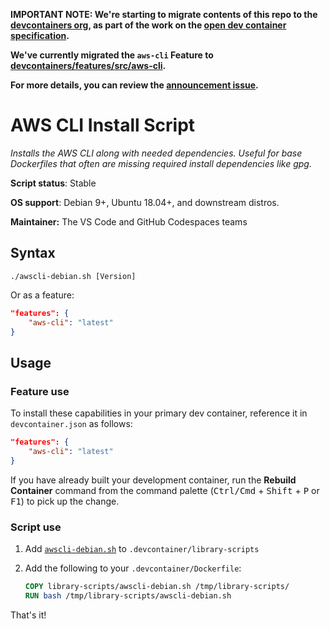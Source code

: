 **IMPORTANT NOTE: We're starting to migrate contents of this repo to the [devcontainers org](https://github.com/devcontainers), as part of the work on the [open dev container specification](https://containers.dev).**

**We've currently migrated the `aws-cli` Feature to [devcontainers/features/src/aws-cli](https://github.com/devcontainers/features/tree/main/src/aws-cli).**

**For more details, you can review the [announcement issue](https://github.com/microsoft/vscode-dev-containers/issues/1589).**

# AWS CLI Install Script

*Installs the AWS CLI along with needed dependencies. Useful for base Dockerfiles that often are missing required install dependencies like gpg.*

**Script status**: Stable

**OS support**: Debian 9+, Ubuntu 18.04+, and downstream distros.

**Maintainer:** The VS Code and GitHub Codespaces teams

## Syntax

```text
./awscli-debian.sh [Version]
```

Or as a feature:

```json
"features": {
    "aws-cli": "latest"
}
```

## Usage

### Feature use

To install these capabilities in your primary dev container, reference it in `devcontainer.json` as follows:

```json
"features": {
    "aws-cli": "latest"
}
```

If you have already built your development container, run the **Rebuild Container** command from the command palette (<kbd>Ctrl/Cmd</kbd> + <kbd>Shift</kbd> + <kbd>P</kbd> or <kbd>F1</kbd>) to pick up the change.

### Script use

1. Add [`awscli-debian.sh`](../awscli-debian.sh) to `.devcontainer/library-scripts`

2. Add the following to your `.devcontainer/Dockerfile`:

    ```Dockerfile
    COPY library-scripts/awscli-debian.sh /tmp/library-scripts/
    RUN bash /tmp/library-scripts/awscli-debian.sh
    ```

That's it!
